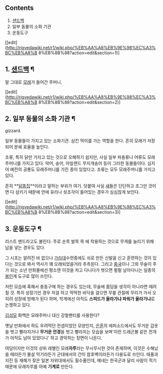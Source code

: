 ## Contents

    

1. [샌드백](%EC%83%8C%EB%93%9C%EB%B0%B1.md)
2. 일부 동물의 소화 기관 
3. 운동도구 

[[edit](http://rigvedawiki.net/r1/wiki.php/%EB%AA%A8%EB%9E%98%EC%A3%BC%EB%A8%B
8%EB%8B%88?action=edit&section=1)]

## 1. [샌드백](%EC%83%8C%EB%93%9C%EB%B0%B1.md) ¶

말 그대로 [모래](%EB%AA%A8%EB%9E%98.md)가 들어간 주머니.

  

[[edit](http://rigvedawiki.net/r1/wiki.php/%EB%AA%A8%EB%9E%98%EC%A3%BC%EB%A8%B
8%EB%8B%88?action=edit&section=2)]

## 2. 일부 동물의 소화 기관 ¶

gizzard.

  

일부 동물들이 가지고 있는 소화기관. 삼킨 먹이를 가는 역할을 한다. 흔히 모래가 저장되어 분쇄 효율을 높인다.

  

조류, 특히 닭만 가지고 있는 것으로 오해하기 쉽지만, 사실 일부 파충류나 어류도 모래주머니를 가지고 있다. 악어, 숭어, 아일랜드
무지개송어 등이 그러한 동물들이다. 심지어 예전의 공룡도 모래주머니를 가진 종이 있었다고. 조류는 모두 모래주머니를 가지고 있다.

  

흔히 **[닭똥집](%EB%8B%AD%EB%98%A5%EC%A7%91.md)**이라고 말하는 부위가 여기. 덧붙여 사실
[새](%EC%83%88.md)들은 단단하고 조그만 것이면 다 삼키기 때문에 안에 유리나 쇳조각이 들어있는 경우가 심심찮게 보인다.

  

[[edit](http://rigvedawiki.net/r1/wiki.php/%EB%AA%A8%EB%9E%98%EC%A3%BC%EB%A8%B
8%EB%8B%88?action=edit&section=3)]

## 3. 운동도구 ¶

리스트 밴드라고도 불린다. 주로 손목 발목 <del>목</del> 에 착용하는 것으로 무게를 늘리기 위해 납을 넣는 경우도 있다.

  

그 시초는 알려진 바 없으나 [가라데](%EA%B0%80%EB%9D%BC%EB%8D%B0.md)수련중에도 쇠로 만든 신발을 신고
훈련하는 것이 있다는 것으로 봐서 역사가 꽤 오래되었을거라 추측된다. 그리고 [중국](%EC%A4%91%EA%B5%AD.md)이나 그외
무술이 주가 되는 소년 만화물에선 평소엔 이것을 차고 다니다가 벗으면 펄펄 날아다니는 일종의
[봉인](%EB%B4%89%EC%9D%B8.md)계 도구로 많이 쓰인다.

  

저런 모습에 혹해서 충동구매 하는 경우도 있는데, 무술에 몸담을 생각이 아니라면 때려칠 것. 특히 성장기인 경우 저걸 하고 딱딱한 바닥을
걸으면 무릎 관절에 무리가 가서 오히려 성장에 방해가 된다 하며, 학계에선 아직도 **스피드가 올라가냐 파워가 올라가냐**로 논쟁하고 있다.

  

[김성모](%EA%B9%80%EC%84%B1%EB%AA%A8.md) 화백은 모래주머니 대신 강철팬티를 사용한다?

  

옛날 만화에서 하도 우려먹던 컨셉이었던 모양인지, [은혼](%EC%9D%80%ED%98%BC.md)의 에피소드에서도 무거운 갑옷을 벗고
빨라지거나 **무거운 안경**을 벗고 빨라지는 모습을 보며'이런 드래곤볼 같은 전개가 아직도 남아 있었다니' 하고 경악하는 장면이 나온다.

  

여담이지만 이것의 상위 레벨인 모래**자루**라는 무시무시한 것이 존재하며, 이것은 수해났을 때라든가 물살 막기라든가 군대에서의 간이
참호벽이라든가 다용도로 쓰인다. 태풍과 지진 등 재해가 잦은 일본 자위대에서도 필수품인데, 얘네는 한국군과 달리 사람이 적기 때문에
모래자루를 아예 **기계로** 만든다.

